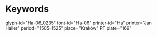 # Keywords
glyph-id="Ha-06_0235"
font-id="Ha-06"
printer-id="Ha"
printer="Jan Haller"
period="1505–1525"
place="Kraków"
PT plate="169"

